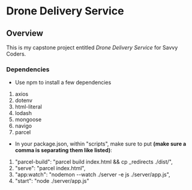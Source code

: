 # Drone Delivery Service

## Overview

This is my capstone project entitled _Drone Delivery Service_ for Savvy Coders.

### Dependencies
- Use npm to install a few dependencies
1. axios
2. dotenv
3. html-literal
4. lodash
5. mongoose
6. navigo
7. parcel

- In your package.json, within "scripts", make sure to put **(make sure a comma is separating them like listed)**: 
1. "parcel-build": "parcel build index.html && cp _redirects ./dist/",
2. "serve": "parcel index.html",
3. "app:watch": "nodemon --watch ./server -e js ./server/app.js",
4. "start": "node ./server/app.js"
